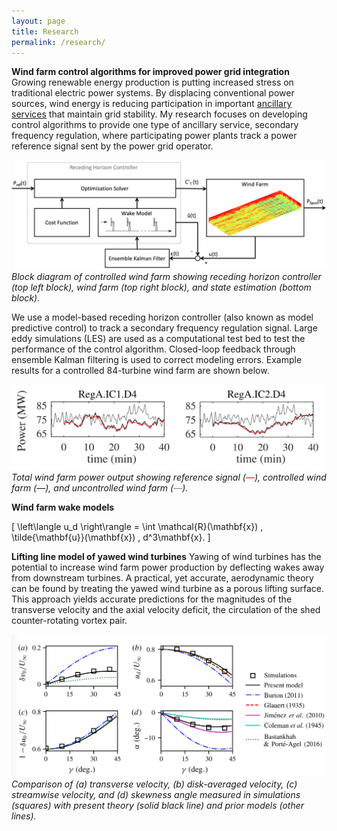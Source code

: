 ```yaml
---
layout: page
title: Research
permalink: /research/
---
```

**Wind farm control algorithms for improved power grid integration**
Growing renewable energy production is putting increased stress on traditional electric power systems. By displacing conventional power sources, wind energy is reducing participation in important [ancillary services](http://www.pjm.com/markets-and-operations/ancillary-services.aspx") that maintain grid stability. My research focuses on developing control algorithms to provide one type of ancillary service, secondary frequency regulation, where participating power plants track a power reference signal sent by the power grid operator.

![Block diagram](/img/block-diagram.png)
*Block diagram of controlled wind farm showing receding horizon controller (top left block), wind farm (top right block), and state estimation (bottom block).*

We use a model-based receding horizon controller (also known as model predictive control) to track a secondary frequency regulation signal. Large eddy simulations (LES) are used as a computational test bed to test the performance of the control algorithm. Closed-loop feedback through ensemble Kalman filtering is used to correct modeling errors. Example results for a controlled 84-turbine wind farm are shown below.

![Control results](/img/enkf-rhc.png)
*Total wind farm power output showing reference signal (<font color="red">&mdash;</font>), controlled wind farm (&mdash;), and uncontrolled wind farm (<font color="gray">&mdash;</font>).*

**Wind farm wake models**


\[ \left\langle u_d \right\rangle = \int \mathcal{R}(\mathbf{x}) , \tilde{\mathbf{u}}(\mathbf{x}) , d^3\mathbf{x}. \]


**Lifting line model of yawed wind turbines**
Yawing of wind turbines has the potential to increase wind farm power production by deflecting wakes away from downstream turbines. A practical, yet accurate, aerodynamic theory can be found by treating the yawed wind turbine as a porous lifting surface. This approach yields accurate predictions for the magnitudes of the transverse velocity and the axial velocity deficit, the circulation of the shed counter-rotating vortex pair.

![Yawed turbine](/img/yaw.png)
*Comparison of (a) transverse velocity, (b) disk-averaged velocity, (c) streamwise velocity, and (d) skewness angle measured in simulations (squares) with present theory (solid black line) and prior models (other lines).*
